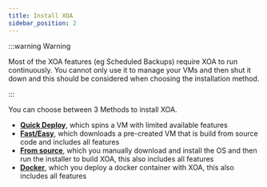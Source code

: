 ```yaml
---
title: Install XOA
sidebar_position: 2
---
```


:::warning Warning

Most of the XOA features (eg Scheduled Backups) require XOA to run continuously.
You cannot only use it to manage your VMs and then shut it down and
this should be considered when choosing the installation method.

:::

You can choose between 3 Methods to install XOA.

- [**Quick Deploy**](./quick), which spins a VM with limited available features
- [**Fast/Easy**](./fast), which downloads a pre-created VM that is build from source code and includes all features
- [**From source**](./source), which you manually download and install the OS and then run the installer to build XOA,
  this also includes all features
- [**Docker**](./docker), which you deploy a docker container with XOA, this also includes all features
